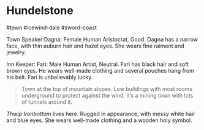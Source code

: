 # Hundelstone

\#town #icewind-dale #sword-coast 

Town Speaker:Dagna: Female Human Aristocrat, Good. Dagna has a narrow face, with thin auburn hair and hazel eyes. She wears fine raiment and jewelry.

Inn Keeper: Fari: Male Human Artist, Neutral. Fari has black hair and soft brown eyes. He wears well-made clothing and several pouches hang from his belt. Fari is unbelievably lucky.

 > 
 > Town at the top of mountain slopes. Low buildings with most rooms underground to protect against the wind. It’s a mining town with lots of tunnels around it.

*Thwip Ironbottom* lives here. Rugged in appearance, with messy white hair and blue eyes. She wears well-made clothing and a wooden holy symbol. 

